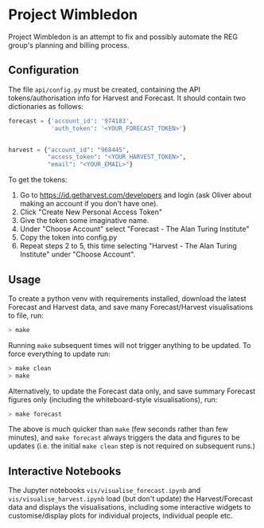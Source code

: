 # Project Wimbledon

Project Wimbledon is an attempt to fix and possibly automate the REG group's
planning and billing process.

## Configuration

The file `api/config.py` must be created, containing the API tokens/authorisation info for Harvest and Forecast. It should contain two dictionaries as follows:

```python
forecast = {'account_id': '974183',
            'auth_token': '<YOUR_FORECAST_TOKEN>'}


harvest = {"account_id": "968445",
           "access_token": "<YOUR_HARVEST_TOKEN>",
           "email": "<YOUR_EMAIL>"}
```

To get the tokens: 
1) Go to https://id.getharvest.com/developers and login (ask Oliver about making an account if you don't have one).
2) Click "Create New Personal Access Token"
3) Give the token some imaginative name.
4) Under "Choose Account" select "Forecast - The Alan Turing Institute"
5) Copy the token into config.py
5) Repeat steps 2 to 5, this time selecting "Harvest - The Alan Turing Institute" under "Choose Account".

## Usage

To create a python venv with requirements installed, download the latest Forecast and Harvest data, and save many Forecast/Harvest visualisations to file, run:
```bash
> make
```

Running `make` subsequent times will not trigger anything to be updated. To force everything to update run:
```bash
> make clean
> make
```

Alternatively, to update the Forecast data only, and save summary Forecast figures only (including the whiteboard-style visualisations), run:
```bash
> make forecast 
```
The above is much quicker than `make` (few seconds rather than few minutes), and `make forecast` always triggers the data and figures to be updates (i.e. the initial `make clean` step is not required on subsequent runs.)



## Interactive Notebooks

The Jupyter notebooks `vis/visualise_forecast.ipynb` and `vis/visualise_harvest.ipynb` load (but don't update) the Harvest/Forecast data and displays the visualisations, including some interactive widgets to customise/display plots for individual projects, individual people etc.
